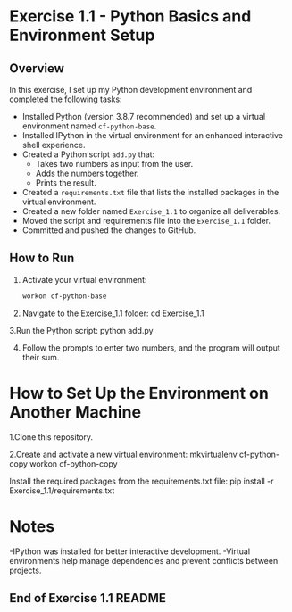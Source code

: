 # Exercise 1.1 - Python Basics and Environment Setup

## Overview

In this exercise, I set up my Python development environment and completed the following tasks:

- Installed Python (version 3.8.7 recommended) and set up a virtual environment named `cf-python-base`.
- Installed IPython in the virtual environment for an enhanced interactive shell experience.
- Created a Python script `add.py` that:
  - Takes two numbers as input from the user.
  - Adds the numbers together.
  - Prints the result.
- Created a `requirements.txt` file that lists the installed packages in the virtual environment.
- Created a new folder named `Exercise_1.1` to organize all deliverables.
- Moved the script and requirements file into the `Exercise_1.1` folder.
- Committed and pushed the changes to GitHub.

## How to Run

1. Activate your virtual environment:

   ```bash
   workon cf-python-base

2. Navigate to the Exercise_1.1 folder:
cd Exercise_1.1

3.Run the Python script:
python add.py

4. Follow the prompts to enter two numbers, and the program will output their sum.

# How to Set Up the Environment on Another Machine

1.Clone this repository.

2.Create and activate a new virtual environment:
mkvirtualenv cf-python-copy
workon cf-python-copy

Install the required packages from the requirements.txt file:
pip install -r Exercise_1.1/requirements.txt

# Notes
-IPython was installed for better interactive development.
-Virtual environments help manage dependencies and prevent conflicts between projects.

End of Exercise 1.1 README
---
